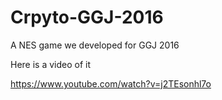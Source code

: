 # Crpyto-GGJ-2016
A NES game we developed for GGJ 2016

Here is a video of it

https://www.youtube.com/watch?v=j2TEsonhl7o
